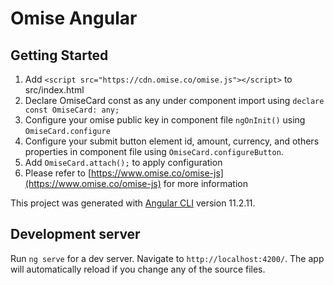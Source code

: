 # Omise Angular

## Getting Started

1.  Add `<script src="https://cdn.omise.co/omise.js"></script>` to src/index.html
2.  Declare OmiseCard const as any under component import using `declare const OmiseCard: any;`
3.  Configure your omise public key in component file `ngOnInit()` using `OmiseCard.configure`
4.  Configure your submit button element id, amount, currency, and others properties in component file using `OmiseCard.configureButton`.
5.  Add `OmiseCard.attach();` to apply configuration
6.  Please refer to [https://www.omise.co/omise-js](https://www.omise.co/omise-js) for more information

This project was generated with [Angular CLI](https://github.com/angular/angular-cli) version 11.2.11.

## Development server

Run `ng serve` for a dev server. Navigate to `http://localhost:4200/`. The app will automatically reload if you change any of the source files.